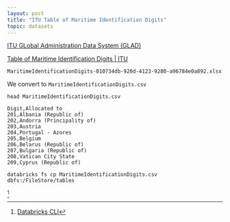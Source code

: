 ```yaml
---
layout: post
title: "ITU Table of Maritime Identification Digits"
topic: datasets
---
```


[ITU GLobal Administration Data System (GLAD)](https://www.itu.int/en/ITU-R/terrestrial/fmd/Pages/glad.aspx)

[Table of Maritime Identification Digits \| ITU](https://www.itu.int/en/ITU-R/terrestrial/fmd/Pages/mid.aspx)

`MaritimeIdentificationDigits-010734db-920d-4123-9280-a96784e0a892.xlsx`

We convert to `MaritimeIdentificationDigits.csv`

`head MaritimeIdentificationDigits.csv`

```csv
Digit,Allocated to
201,Albania (Republic of)
202,Andorra (Principality of)
203,Austria
204,Portugal - Azores
205,Belgium
206,Belarus (Republic of)
207,Bulgaria (Republic of)
208,Vatican City State
209,Cyprus (Republic of)
```

`databricks fs cp MaritimeIdentificationDigits.csv dbfs:/FileStore/tables`

[^1]

[^1]: [Databricks CLI](https://docs.databricks.com/dev-tools/cli/index.html)

